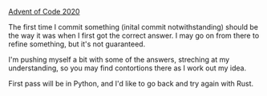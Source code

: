 [Advent of Code 2020](https://adventofcode.com/2020)

The first time I commit something (inital commit notwithstanding) should be the way it was when I first got the
correct answer. I may go on from there to refine something, but it's not guaranteed.

I'm pushing myself a bit with some of the answers, streching at my understanding, so you may find contortions
there as I work out my idea.

First pass will be in Python, and I'd like to go back and try again with Rust.
